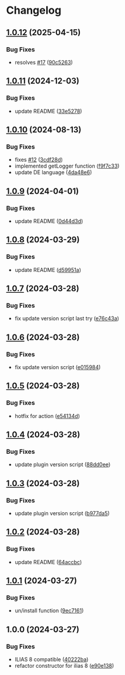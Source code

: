# Changelog

## [1.0.12](https://github.com/iFadi/CustomUserCronCheckAccounts/compare/v1.0.11...v1.0.12) (2025-04-15)


### Bug Fixes

* resolves [#17](https://github.com/iFadi/CustomUserCronCheckAccounts/issues/17) ([90c5263](https://github.com/iFadi/CustomUserCronCheckAccounts/commit/90c526341803a825d98294f984b558f1ca131cfd))

## [1.0.11](https://github.com/iFadi/CustomUserCronCheckAccounts/compare/v1.0.10...v1.0.11) (2024-12-03)


### Bug Fixes

* update README ([33e5278](https://github.com/iFadi/CustomUserCronCheckAccounts/commit/33e5278d3fde8c297a7af58d9df8a83db79b89c1))

## [1.0.10](https://github.com/iFadi/CustomUserCronCheckAccounts/compare/v1.0.9...v1.0.10) (2024-08-13)


### Bug Fixes

* fixes [#12](https://github.com/iFadi/CustomUserCronCheckAccounts/issues/12) ([3cdf28d](https://github.com/iFadi/CustomUserCronCheckAccounts/commit/3cdf28d83e5e962ffa543e58a011dc7bc5d43a49))
* implemented getLogger function ([f9f7c33](https://github.com/iFadi/CustomUserCronCheckAccounts/commit/f9f7c33cb311ca89ab602c7e3feb30dda2e329ac))
* update DE language ([4da48e6](https://github.com/iFadi/CustomUserCronCheckAccounts/commit/4da48e689300841860c91f9b9dc06800845d9db8))

## [1.0.9](https://github.com/iFadi/CustomUserCronCheckAccounts/compare/v1.0.8...v1.0.9) (2024-04-01)


### Bug Fixes

* update README ([0d44d3d](https://github.com/iFadi/CustomUserCronCheckAccounts/commit/0d44d3da6a49fa69d802ed81edfd2cdc1aa2ce82))

## [1.0.8](https://github.com/iFadi/CustomUserCronCheckAccounts/compare/v1.0.7...v1.0.8) (2024-03-29)


### Bug Fixes

* update README ([d59951a](https://github.com/iFadi/CustomUserCronCheckAccounts/commit/d59951a5c9c84fc6cdd1dc179912e3f5fc29c3cc))

## [1.0.7](https://github.com/iFadi/CustomUserCronCheckAccounts/compare/v1.0.6...v1.0.7) (2024-03-28)


### Bug Fixes

* fix update version script last try ([e76c43a](https://github.com/iFadi/CustomUserCronCheckAccounts/commit/e76c43a5ce8755796153740096b6eb1b2607d032))

## [1.0.6](https://github.com/iFadi/CustomUserCronCheckAccounts/compare/v1.0.5...v1.0.6) (2024-03-28)


### Bug Fixes

* fix update version script ([e015984](https://github.com/iFadi/CustomUserCronCheckAccounts/commit/e015984fe5304563bc1b4737ddba64cbab7e714e))

## [1.0.5](https://github.com/iFadi/CustomUserCronCheckAccounts/compare/v1.0.4...v1.0.5) (2024-03-28)


### Bug Fixes

* hotfix for action ([e54134d](https://github.com/iFadi/CustomUserCronCheckAccounts/commit/e54134d3c9fdddd2c8c96ea4a7585b1f7212285a))

## [1.0.4](https://github.com/iFadi/CustomUserCronCheckAccounts/compare/v1.0.3...v1.0.4) (2024-03-28)


### Bug Fixes

* update plugin version script ([88dd0ee](https://github.com/iFadi/CustomUserCronCheckAccounts/commit/88dd0eece1bf0f901a5e1131c21a775040b9d70e))

## [1.0.3](https://github.com/iFadi/CustomUserCronCheckAccounts/compare/v1.0.2...v1.0.3) (2024-03-28)


### Bug Fixes

* update plugin version script ([b977da5](https://github.com/iFadi/CustomUserCronCheckAccounts/commit/b977da5e3a7ef8d2ffa8ebf0bcadb41455522ba8))

## [1.0.2](https://github.com/iFadi/CustomUserCronCheckAccounts/compare/v1.0.1...v1.0.2) (2024-03-28)


### Bug Fixes

* update README ([64accbc](https://github.com/iFadi/CustomUserCronCheckAccounts/commit/64accbc70d65b5c8e857415c4a38899a6affd702))

## [1.0.1](https://github.com/iFadi/CustomUserCronCheckAccounts/compare/v1.0.0...v1.0.1) (2024-03-27)


### Bug Fixes

* un/install function ([9ec7161](https://github.com/iFadi/CustomUserCronCheckAccounts/commit/9ec7161b1aa7d97dec4f43a541cda5679a3590e7))

## 1.0.0 (2024-03-27)


### Bug Fixes

* ILIAS 8 compatible ([40222ba](https://github.com/iFadi/CustomUserCronCheckAccounts/commit/40222ba5dafa0264fe1d0f0d61bce87576d5c476))
* refactor constructor for ilias 8 ([e90e138](https://github.com/iFadi/CustomUserCronCheckAccounts/commit/e90e138ba4585d09068be3b69c4b539730176e8e))
